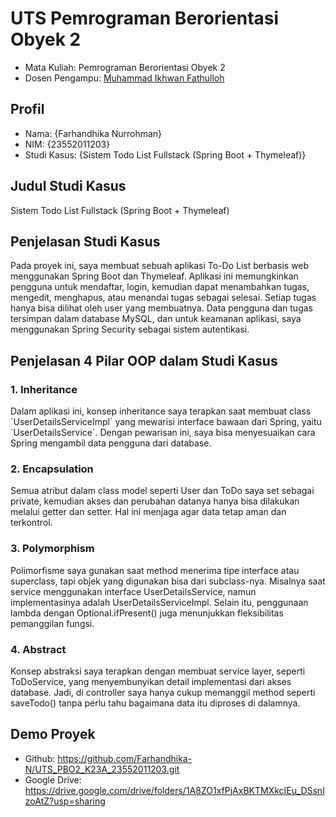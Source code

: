 # UTS Pemrograman Berorientasi Obyek 2
<ul>
  <li>Mata Kuliah: Pemrograman Berorientasi Obyek 2</li>
  <li>Dosen Pengampu: <a href="https://github.com/Muhammad-Ikhwan-Fathulloh">Muhammad Ikhwan Fathulloh</a></li>
</ul>

## Profil
<ul>
  <li>Nama: {Farhandhika Nurrohman}</li>
  <li>NIM: {23552011203}</li>
  <li>Studi Kasus: {Sistem Todo List Fullstack (Spring Boot + Thymeleaf)}</li>
</ul>

## Judul Studi Kasus
<p>Sistem Todo List Fullstack (Spring Boot + Thymeleaf)</p>

## Penjelasan Studi Kasus
<p>Pada proyek ini, saya membuat sebuah aplikasi To-Do List berbasis web menggunakan Spring Boot dan Thymeleaf. Aplikasi ini memungkinkan pengguna untuk mendaftar, login, kemudian dapat menambahkan tugas, mengedit, menghapus, atau menandai tugas sebagai selesai. Setiap tugas hanya bisa dilihat oleh user yang membuatnya. Data pengguna dan tugas tersimpan dalam database MySQL, dan untuk keamanan aplikasi, saya menggunakan Spring Security sebagai sistem autentikasi.</p>

## Penjelasan 4 Pilar OOP dalam Studi Kasus

### 1. Inheritance
<p>Dalam aplikasi ini, konsep inheritance saya terapkan saat membuat class `UserDetailsServiceImpl` yang mewarisi interface bawaan dari Spring, yaitu `UserDetailsService`. Dengan pewarisan ini, saya bisa menyesuaikan cara Spring mengambil data pengguna dari database.</p>

### 2. Encapsulation
<p>Semua atribut dalam class model seperti User dan ToDo saya set sebagai private, kemudian akses dan perubahan datanya hanya bisa dilakukan melalui getter dan setter. Hal ini menjaga agar data tetap aman dan terkontrol.</p>

### 3. Polymorphism
<p>Polimorfisme saya gunakan saat method menerima tipe interface atau superclass, tapi objek yang digunakan bisa dari subclass-nya. Misalnya saat service menggunakan interface UserDetailsService, namun implementasinya adalah UserDetailsServiceImpl. Selain itu, penggunaan lambda dengan Optional.ifPresent() juga menunjukkan fleksibilitas pemanggilan fungsi.</p>

### 4. Abstract
<p>Konsep abstraksi saya terapkan dengan membuat service layer, seperti ToDoService, yang menyembunyikan detail implementasi dari akses database. Jadi, di controller saya hanya cukup memanggil method seperti saveTodo() tanpa perlu tahu bagaimana data itu diproses di dalamnya.</p>

## Demo Proyek
<ul>
  <li>Github: <a href="">https://github.com/Farhandhika-N/UTS_PBO2_K23A_23552011203.git</a></li>
  <li>Google Drive: <a href="">https://drive.google.com/drive/folders/1A8ZO1xfPjAxBKTMXkcIEu_DSsnIzoAtZ?usp=sharing</a></li>
</ul>
